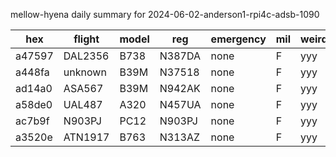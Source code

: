 mellow-hyena daily summary for 2024-06-02-anderson1-rpi4c-adsb-1090

|hex|flight|model|reg|emergency|mil|weirdo|
|--|--|--|--|--|--|--|
|a47597|DAL2356|B738|N387DA|none|F|yyy|
|a448fa|unknown|B39M|N37518|none|F|yyy|
|ad14a0|ASA567|B39M|N942AK|none|F|yyy|
|a58de0|UAL487|A320|N457UA|none|F|yyy|
|ac7b9f|N903PJ|PC12|N903PJ|none|F|yyy|
|a3520e|ATN1917|B763|N313AZ|none|F|yyy|
